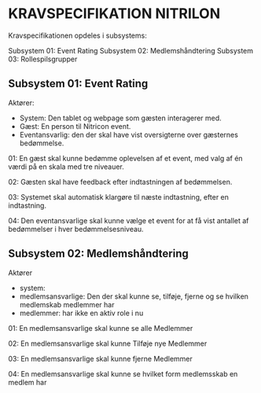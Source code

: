 # KRAVSPECIFIKATION NITRILON
Kravspecifikationen opdeles i subsystems:

Subsystem 01: Event Rating
Subsystem 02: Medlemshåndtering
Subsystem 03: Rollespilsgrupper

## Subsystem 01: Event Rating
Aktører:
* System: Den tablet og webpage som gæsten interagerer med. 
* Gæst: En person til Nitricon event.
* Eventansvarlig: den der skal have vist oversigterne over gæsternes bedømmelse.

01: En gæst skal kunne bedømme oplevelsen af et event, med valg af én værdi på en skala med tre niveauer.

02: Gæsten skal have feedback efter indtastningen af bedømmelsen.

03: Systemet skal automatisk klargøre til næste indtastning, efter en indtastning.

04: Den eventansvarlige skal kunne vælge et event for at få vist antallet af bedømmelser i hver bedømmelsesniveau.

## Subsystem 02: Medlemshåndtering
Aktører
* system:
* medlemsansvarlige: Den der skal kunne se, tilføje, fjerne og se hvilken medlemskab medlemmer har
* medlemmer: har ikke en aktiv role i nu

01: En medlemsansvarlige skal kunne se alle Medlemmer

02: En medlemsansvarlige skal kunne Tilføje nye Medlemmer

 03: En medlemsansvarlige skal kunne fjerne Medlemmer 

 04:  En medlemsansvarlige skal kunne se hvilket form medlemsskab en medlem har
